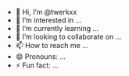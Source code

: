 - 👋 Hi, I’m @twerkxx
- 👀 I’m interested in ...
- 🌱 I’m currently learning ...
- 💞️ I’m looking to collaborate on ...
- 📫 How to reach me ...
- 😄 Pronouns: ...
- ⚡ Fun fact: ...

<!---
twerkxx/twerkxx is a ✨ special ✨ repository because its `README.md` (this file) appears on your GitHub profile.
You can click the Preview link to take a look at your changes.
--->
